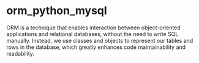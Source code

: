 # orm_python_mysql
ORM is a technique that enables interaction between object-oriented applications and relational databases, without the need to write SQL manually. Instead, we use classes and objects to represent our tables and rows in the database, which greatly enhances code maintainability and readability.
